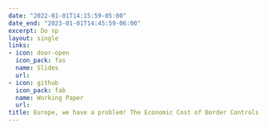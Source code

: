 ```yaml
---
date: "2022-01-01T14:15:59-05:00"
date_end: "2023-01-01T14:45:59-06:00"
excerpt: Do sp
layout: single
links:
- icon: door-open
  icon_pack: fas
  name: Slides
  url: 
- icon: github
  icon_pack: fab
  name: Working Paper
  url: 
title: Europe, we have a problem! The Economic Cost of Border Controls during COVID-19
---
```

